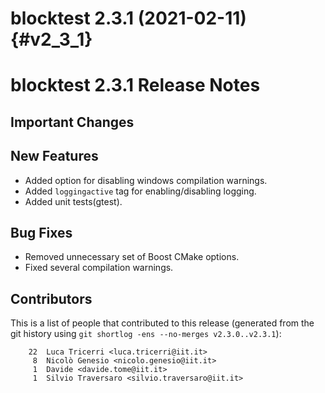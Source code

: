 blocktest 2.3.1 (2021-02-11)                                           {#v2_3_1}
============================


blocktest 2.3.1 Release Notes
=============================


Important Changes
-----------------


New Features
------------
- Added option for disabling windows compilation warnings.
- Added `loggingactive` tag for enabling/disabling logging.
- Added unit tests(gtest).

Bug Fixes
---------
- Removed unnecessary set of Boost CMake options.
- Fixed several compilation warnings.

Contributors
------------

This is a list of people that contributed to this release (generated from the
git history using `git shortlog -ens --no-merges v2.3.0..v2.3.1`):

```
    22  Luca Tricerri <luca.tricerri@iit.it>
     8  Nicolò Genesio <nicolo.genesio@iit.it>
     1  Davide <davide.tome@iit.it>
     1  Silvio Traversaro <silvio.traversaro@iit.it>
```
